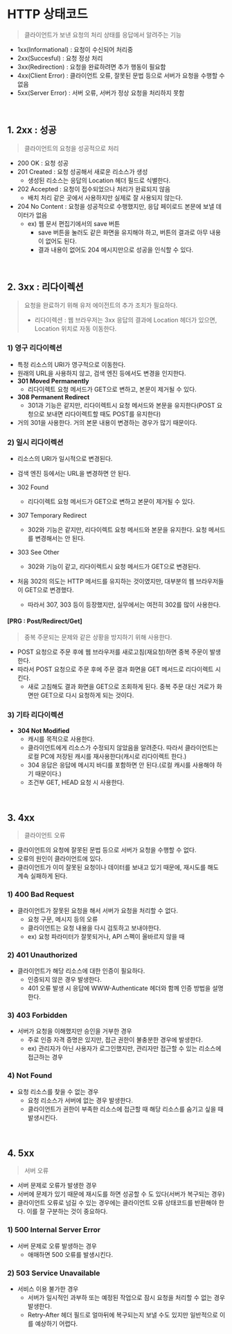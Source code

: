 # HTTP 상태코드

> 클라이언트가 보낸 요청의 처리 상태를 응답에서 알려주는 기능

- 1xx(Informational) : 요청이 수신되어 처리중
- 2xx(Succesful) : 요청 정상 처리
- 3xx(Redirection) : 요청을 완료하려면 추가 행동이 필요함
- 4xx(Client Error) : 클라이언트 오류, 잘못된 문법 등으로 서버가 요청을 수행할 수 없음
- 5xx(Server Error) : 서버 오류, 서버가 정상 요청을 처리하지 못함

<br>

## 1. 2xx : 성공

> 클라이언트의 요청을 성공적으로 처리

- 200 OK : 요청 성공
- 201 Created :  요청 성공해서 새로운 리소스가 생성
  - 생성된 리소스는 응답의 Location 헤더 필드로 식별한다.
- 202 Accepted : 요청이 접수되었으나 처리가 완료되지 않음
  - 배치 처리 같은 곳에서 사용하지만 실제로 잘 사용되지 않는다.
- 204 No Content : 요청을 성공적으로 수행했지만, 응답 페이로드 본문에 보낼 데이터가 없음
  - ex) 웹 문서 편집기에서의 save 버튼
    - save 버튼을 눌러도 같은 화면을 유지해야 하고, 버튼의 결과로 아무 내용이 없어도 된다.
    - 결과 내용이 없어도 204 메시지만으로 성공을 인식할 수 있다.

<br>

## 2. 3xx : 리다이렉션

> 요청을 완료하기 위해 유저 에이전트의 추가 조치가 필요하다.
>
> - 리다이렉션 : 웹 브라우저는 3xx 응답의 결과에 Location 헤더가 있으면, Location 위치로 자동 이동한다.

### 1) 영구 리다이렉션

- 특정 리소스의 URI가 영구적으로 이동한다.
- 원래의 URL을 사용하지 않고, 검색 엔진 등에서도 변경을 인지한다.
- **301 Moved Permanently**
  - 리다이렉트 요청 메서드가 GET으로 변하고, 본문이 제거될 수 있다.
- **308 Permanent Redirect**
  - 301과 기능은 같지만, 리다이렉트시 요청 메서드와 본문을 유지한다(POST 요청으로 보내면 리다이렉트할 때도 POST를 유지한다)
- 거의 301을 사용한다. 거의 본문 내용이 변경하는 경우가 많기 때문이다.



### 2) 일시 리다이렉션

- 리소스의 URI가 일시적으로 변경된다.
- 검색 엔진 등에서는 URL을 변경하면 안 된다.
- 302 Found
  - 리다이렉트 요청 메서드가 GET으로 변하고 본문이 제거될 수 있다.
- 307 Temporary Redirect
  - 302와 기능은 같지만, 리다이렉트 요청 메서드와 본문을 유지한다. 요청 메서드를 변경해서는 안 된다.
- 303 See Other
  - 302와 기능이 같고, 리다이렉트시 요청 메서드가 GET으로 변경된다.

- 처음 302의 의도는 HTTP 메서드를 유지하는 것이였지만, 대부분의 웹 브라우저들이 GET으로 변경했다.
  - 따라서 307, 303 등이 등장했지만, 실무에서는 여전히 302를 많이 사용한다.

#### [PRG : Post/Redirect/Get]

> 중복 주문되는 문제와 같은 상황을 방지하기 위해 사용한다.

- POST 요청으로 주문 후에 웹 브라우저를 새로고침(재요청)하면 중복 주문이 발생한다.
- 따라서 POST 요청으로 주문 후에 주문 결과 화면을 GET 메서드로 리다이렉트 시킨다.
  - 새로 고침해도 결과 화면을 GET으로 조회하게 된다. 중복 주문 대신 겨로가 화면만 GET으로 다시 요청하게 되는 것이다.



### 3) 기타 리다이렉션

- **304 Not Modified**
  - 캐시를 목적으로 사용한다.
  - 클라이언트에게 리소스가 수정되지 않았음을 알려준다. 따라서 클라이언트는 로컬 PC에 저장된 캐시를 재사용한다(캐시로 리다이렉트 한다.)
  - 304 응답은 응답에 메시지 바디를 포함하면 안 된다.(로컬 캐시를 사용해야 하기 때문이다.)
  - 조건부 GET, HEAD 요청 시 사용한다.

<br>

## 3. 4xx

> 클라이언트 오류

- 클라이언트의 요청에 잘못된 문법 등으로 서버가 요청을 수행할 수 없다.
- 오류의 원인이 클라이언트에 있다.
- 클라이언트가 이미 잘못된 요청이나 데이터를 보내고 있기 때문에, 재시도를 해도 계속 실패하게 된다.

### 1) 400 Bad Request

- 클라이언트가 잘못된 요청을 해서 서버가 요청을 처리할 수 없다.
  - 요청 구문, 메시지 등의 오류
  - 클라이언트는 요청 내용을 다시 검토하고 보내야한다.
  - ex) 요청 파라미터가 잘못되거나, API 스펙이 올바르지 않을 때

### 2) 401 Unauthorized

- 클라이언트가 해당 리소스에 대한 인증이 필요하다.
  - 인증되지 않은 경우 발생한다.
  - 401 오류 발생 시 응답에 WWW-Authenticate 헤더와 함께 인증 방법을 설명한다.

### 3) 403 Forbidden

- 서버가 요청을 이해했지만 승인을 거부한 경우
  - 주로 인증 자격 증명은 있지만, 접근 권한이 불충분한 경우에 발생한다.
  - ex) 관리자가 아닌 사용자가 로그인했지만, 관리자만 접근할 수 있는 리소스에 접근하는 경우

###  4) Not Found

- 요청 리소스를 찾을 수 없는 경우
  - 요청 리소스가 서버에 없는 경우 발생한다.
  - 클라이언트가 권한이 부족한 리소스에 접근할 때 해당 리소스를 숨기고 싶을 때 발생시킨다.

<br>

## 4. 5xx

> 서버 오류

- 서버 문제로 오류가 발생한 경우
- 서버에 문제가 있기 때문에 재시도를 하면 성공할 수 도 있다(서버가 복구되는 경우)
- 클라이언트 오류로 넘길 수 있는 경우에는 클라이언트 오류 상태코드를 반환해야 한다. 이를 잘 구분하는 것이 중요하다.

### 1) 500 Internal Server Error

- 서버 문제로 오류 발생하는 경우
  - 애매하면 500 오류를 발생시킨다.

### 2) 503 Service Unavailable

- 서비스 이용 불가한 경우
  - 서버가 일시적인 과부하 또는 예정된 작업으로 잠시 요청을 처리할 수 없는 경우 발생한다.
  - Retry-After 헤더 필드로 얼마뒤에 복구되는지 보낼 수도 있지만 일반적으로 이를 예상하기 어렵다.



